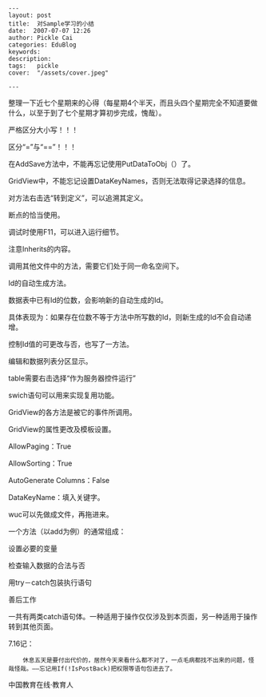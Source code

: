 
    ---
    layout: post  
    title:  对Sample学习的小结  
    date:  2007-07-07 12:26  
    author: Pickle Cai  
    categories: EduBlog  
    keywords: 
    description:   
    tags:	pickle   
    cover:  "/assets/cover.jpeg"  

    ---  
    
整理一下近七个星期来的心得（每星期4个半天，而且头四个星期完全不知道要做什么，以至于到了七个星期才算初步完成，愧哉）。





严格区分大小写！！！ 

区分“=”与“==”！！！ 

在AddSave方法中，不能再忘记使用PutDataToObj（）了。 

GridView中，不能忘记设置DataKeyNames，否则无法取得记录选择的信息。 

对方法右击选“转到定义”，可以追溯其定义。 



断点的恰当使用。



调试时使用F11，可以进入运行细节。



注意Inherits的内容。 



调用其他文件中的方法，需要它们处于同一命名空间下。



Id的自动生成方法。 





数据表中已有Id的位数，会影响新的自动生成的Id。



具体表现为：如果存在位数不等于方法中所写数的Id，则新生成的Id不会自动递增。

控制Id值的可更改与否，也写了一方法。 



编辑和数据列表分区显示。





table需要右击选择“作为服务器控件运行”



swich语句可以用来实现复用功能。



GridView的各方法是被它的事件所调用。



GridView的属性更改及模板设置。





AllowPaging：True



AllowSorting：True



AutoGenerate Columns：False



DataKeyName：填入关键字。



wuc可以先做成文件，再拖进来。



一个方法（以add为例）的通常组成：





设置必要的变量



检查输入数据的合法与否



用try－catch包装执行语句



善后工作



一共有两类catch语句体。一种适用于操作仅仅涉及到本页面，另一种适用于操作转到其他页面。



7.16记：



        休息五天是要付出代价的，居然今天来看什么都不对了，一点毛病都找不出来的问题，怪哉怪哉。——忘记用If(!IsPostBack)把权限等语句包进去了。				

		    
 中国教育在线·教育人

